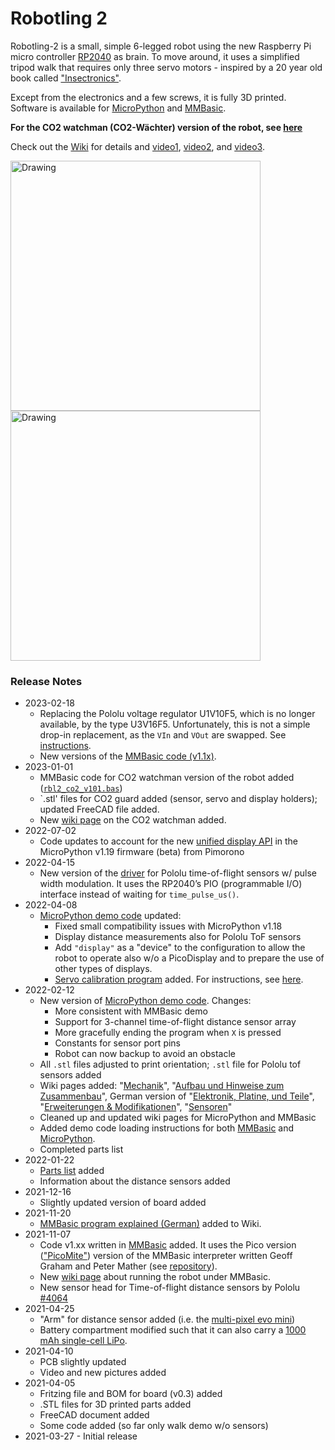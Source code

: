 # Robotling 2

Robotling-2 is a small, simple 6-legged robot using the new Raspberry Pi micro controller [RP2040](https://www.raspberrypi.org/documentation/rp2040/getting-started/) as brain. To move around, it uses a simplified tripod walk that requires only three servo motors - inspired by a 20 year old book called ["Insectronics"](https://books.google.de/books/about/Insectronics.html?id=dYZ-67WxUWkC&redir_esc=y).

Except from the electronics and a few screws, it is fully 3D printed. Software is available for [MicroPython](https://github.com/teuler/robotling2/tree/main/code/micropython) and [MMBasic](https://github.com/teuler/robotling2/tree/main/code/mmbasic).

**For the CO2 watchman (CO2-Wächter) version of the robot, see [here](https://github.com/teuler/robotling2/wiki/CO2-W%C3%A4chter)**

Check out the [Wiki](https://github.com/teuler/robotling2/wiki) for details and [video1](https://youtu.be/0tkTgc_Hvlo), [video2](https://youtu.be/2amrnnNkvMk), and [video3](https://youtu.be/FfbP-4b5n9o).

[<img src="https://github.com/teuler/robotling2/blob/main/pictures/GIF3.gif" alt="Drawing" width="400"/>](https://github.com/teuler/robotling2/blob/main/pictures/GIF3.gif)[<img src="https://github.com/teuler/robotling2/blob/main/pictures/IMG_7990.png" alt="Drawing" width="400"/>](https://github.com/teuler/robotling2/blob/main/pictures/IMG_7990.png)

### Release Notes

* 2023-02-18
  - Replacing the Pololu voltage regulator U1V10F5, which is no longer available, by the type U3V16F5. Unfortunately, this is not a simple drop-in replacement, as the `VIn` and `VOut` are swapped. See [instructions](https://github.com/teuler/robotling2/wiki/Design-and-assembly-notes#voltage-regulator-module).
  - New versions of the [MMBasic code (v1.1x)](https://github.com/teuler/robotling2/blob/main/code/mmbasic).
* 2023-01-01
  - MMBasic code for CO2 watchman version of the robot added ([`rbl2_co2_v101.bas`](https://github.com/teuler/robotling2/blob/main/code/mmbasic/rbl2_co2_v101.bas))
  - `.stl' files for CO2 guard added (sensor, servo and display holders); updated FreeCAD file added.
  - New [wiki page](https://github.com/teuler/robotling2/wiki/CO2-W%C3%A4chter) on the CO2 watchman added.
* 2022-07-02
  - Code updates to account for the new [unified display API](https://github.com/pimoroni/pimoroni-pico/blob/main/micropython/modules/picographics/README.md) in the MicroPython v1.19 firmware (beta) from Pimorono
* 2022-04-15
  - New version of the [driver](https://github.com/teuler/robotling2/blob/main/code/micropython/robotling_lib/sensors/pololu_tof_ranging_pio.py) for Pololu time-of-flight sensors w/ pulse width modulation. It uses the RP2040’s PIO (programmable I/O) interface instead of waiting for `time_pulse_us()`.
* 2022-04-08
  - [MicroPython demo code](https://github.com/teuler/robotling2/tree/main/code/micropython) updated:
     - Fixed small compatibility issues with MicroPython v1.18
     - Display distance measurements also for Pololu ToF sensors   
     - Add `"display"` as a "device" to the configuration to allow the robot to operate also w/o a PicoDisplay and to prepare the use of other types of displays.
     - [Servo calibration program](https://github.com/teuler/robotling2/blob/main/code/micropython/calibrate_servos.py) added. For instructions, see [here](https://github.com/teuler/robotling2/wiki/Demo#kalibrierung-der-beinstellung).
* 2022-02-12
  - New version of [MicroPython demo code](https://github.com/teuler/robotling2/tree/main/code/micropython). Changes:
     - More consistent with MMBasic demo
     - Support for 3-channel time-of-flight distance sensor array
     - More gracefully ending the program when `X` is pressed
     - Constants for sensor port pins
     - Robot can now backup to avoid an obstacle
  - All `.stl` files adjusted to print orientation; `.stl` file for Pololu tof sensors added
  - Wiki pages added: "[Mechanik](https://github.com/teuler/robotling2/wiki/Mechanik)", "[Aufbau und Hinweise zum Zusammenbau](https://github.com/teuler/robotling2/wiki/Aufbau-und-Hinweise-zum-Zusammenbau)", German version of "[Elektronik, Platine, und Teile](https://github.com/teuler/robotling2/wiki/Elektronik,-Platine,-und-Teile)", "[Erweiterungen & Modifikationen](https://github.com/teuler/robotling2/wiki/Erweiterungen-&-Modifikationen)", "[Sensoren](https://github.com/teuler/robotling2/wiki/Sensoren)"
  - Cleaned up and updated wiki pages for MicroPython and MMBasic
  - Added demo code loading instructions for both [MMBasic](https://github.com/teuler/robotling2/wiki/Running-the-robot-with-MMBasic) and [MicroPython](https://github.com/teuler/robotling2/wiki/Running-the-robot-with-MicroPython).
  - Completed parts list
* 2022-01-22
  - [Parts list](https://github.com/teuler/robotling2/wiki/Electronics,-PCB-and-parts#Electronics_Parts) added 
  - Information about the distance sensors added
* 2021-12-16
  - Slightly updated version of board added
* 2021-11-20
  - [MMBasic program explained (German)](https://github.com/teuler/robotling2/wiki/Kommentare-zum-MMBasic-Programm) added to Wiki.
* 2021-11-07
  - Code v1.xx written in [MMBasic](https://mmbasic.com/) added. It uses the Pico version (["PicoMite"](https://geoffg.net/picomite.html)) version of the MMBasic interpreter written Geoff Graham and Peter Mather (see [repository](https://github.com/UKTailwind/PicoMite)).
  - New [wiki page](https://github.com/teuler/robotling2/wiki/Running-the-robot-with-MMBasic) about running the robot under MMBasic.
  - New sensor head for Time-of-flight distance sensors by Pololu [#4064](https://www.pololu.com/product/4064/specs)
* 2021-04-25
  - "Arm" for distance sensor added (i.e. the [multi-pixel evo mini](https://www.terabee.com/shop/lidar-tof-range-finders/teraranger-evo-mini/))
  - Battery compartment modified such that it can also carry a [1000 mAh single-cell LiPo](https://www.exp-tech.de/zubehoer/batterien-akkus/lipo-akkus/5801/3.7v-1000mah-lithium-polymer-akku-mit-jst-ph-anschluss).
* 2021-04-10
  - PCB slightly updated
  - Video and new pictures added
* 2021-04-05
  - Fritzing file and BOM for board (v0.3) added
  - .STL files for 3D printed parts added
  - FreeCAD document added
  - Some code added (so far only walk demo w/o sensors)
* 2021-03-27 - Initial release
